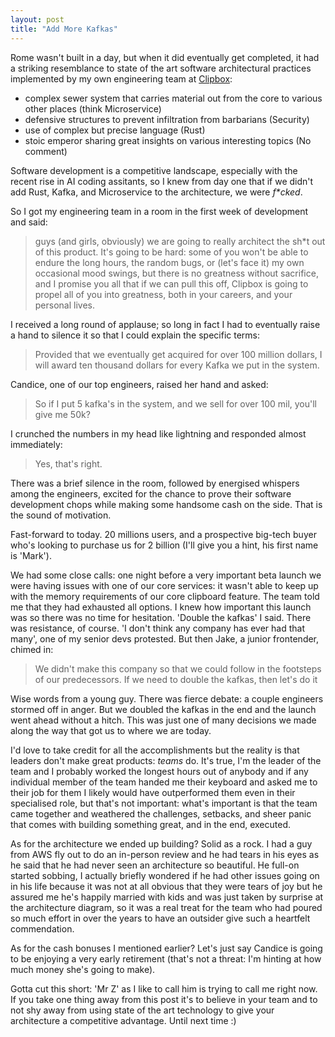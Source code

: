 ```yaml
---
layout: post
title: "Add More Kafkas"
---
```


Rome wasn't built in a day, but when it did eventually get completed, it had a striking resemblance to state of the art software architectural practices implemented by my own engineering team at [Clipbox](https://clipbox.carrd.co/):

* complex sewer system that carries material out from the core to various other places (think Microservice)
* defensive structures to prevent infiltration from barbarians (Security)
* use of complex but precise language (Rust)
* stoic emperor sharing great insights on various interesting topics (No comment)

Software development is a competitive landscape, especially with the recent rise in AI coding assitants, so I knew from day one that if we didn't add Rust, Kafka, and Microservice to the architecture, we were _f\*cked_.

So I got my engineering team in a room in the first week of development and said:

> guys (and girls, obviously) we are going to really architect the sh\*t out of this product. It's going to be hard: some of you won't be able to endure the long hours, the random bugs, or (let's face it) my own occasional mood swings, but there is no greatness without sacrifice, and I promise you all that if we can pull this off, Clipbox is going to propel all of you into greatness, both in your careers, and your personal lives.

I received a long round of applause; so long in fact I had to eventually raise a hand to silence it so that I could explain the specific terms:

> Provided that we eventually get acquired for over 100 million dollars, I will award ten thousand dollars for every Kafka we put in the system.

Candice, one of our top engineers, raised her hand and asked:

> So if I put 5 kafka's in the system, and we sell for over 100 mil, you'll give me 50k?

I crunched the numbers in my head like lightning and responded almost immediately:

> Yes, that's right.

There was a brief silence in the room, followed by energised whispers among the engineers, excited for the chance to prove their software development chops while making some handsome cash on the side. That is the sound of motivation.

Fast-forward to today. 20 millions users, and a prospective big-tech buyer who's looking to purchase us for 2 billion (I'll give you a hint, his first name is 'Mark').

We had some close calls: one night before a very important beta launch we were having issues with one of our core services: it wasn't able to keep up with the memory requirements of our core clipboard feature. The team told me that they had exhausted all options. I knew how important this launch was so there was no time for hesitation. 'Double the kafkas' I said. There was resistance, of course. 'I don't think any company has ever had that many', one of my senior devs protested. But then Jake, a junior frontender, chimed in:

> We didn't make this company so that we could follow in the footsteps of our predecessors. If we need to double the kafkas, then let's do it

Wise words from a young guy. There was fierce debate: a couple engineers stormed off in anger. But we doubled the kafkas in the end and the launch went ahead without a hitch. This was just one of many decisions we made along the way that got us to where we are today.

I'd love to take credit for all the accomplishments but the reality is that leaders don't make great products: _teams_ do. It's true, I'm the leader of the team and I probably worked the longest hours out of anybody and if any individual member of the team handed me their keyboard and asked me to their job for them I likely would have outperformed them even in their specialised role, but that's not important: what's important is that the team came together and weathered the challenges, setbacks, and sheer panic that comes with building something great, and in the end, executed.

As for the architecture we ended up building? Solid as a rock. I had a guy from AWS fly out to do an in-person review and he had tears in his eyes as he said that he had never seen an architecture so beautiful. He full-on started sobbing, I actually briefly wondered if he had other issues going on in his life because it was not at all obvious that they were tears of joy but he assured me he's happily married with kids and was just taken by surprise at the architecture diagram, so it was a real treat for the team who had poured so much effort in over the years to have an outsider give such a heartfelt commendation.

As for the cash bonuses I mentioned earlier? Let's just say Candice is going to be enjoying a very early retirement (that's not a threat: I'm hinting at how much money she's going to make).

Gotta cut this short: 'Mr Z' as I like to call him is trying to call me right now. If you take one thing away from this post it's to believe in your team and to not shy away from using state of the art technology to give your architecture a competitive advantage. Until next time :)
